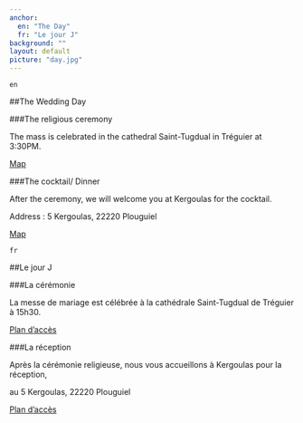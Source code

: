 ```yaml
---
anchor:
  en: "The Day"
  fr: "Le jour J"
background: ""
layout: default
picture: "day.jpg"
---
```

`en`

##The Wedding Day

###The religious ceremony
 
 The mass is celebrated in the cathedral Saint-Tugdual in Tréguier at 3:30PM.
 
 [Map](https://www.google.ch/maps/place/La+Cath%C3%A9drale+Saint-Tugdual/@48.7859205,-3.2318069,16z/data=!4m2!3m1!1s0x481223af0561ff53:0xc77a75f9fa4c251)
 
###The cocktail/ Dinner
 
 After the ceremony, we will welcome you at Kergoulas for the cocktail.
 
 Address : 5 Kergoulas, 22220 Plouguiel

[Map](https://www.google.ch/maps/dir/Kergoulas/Tr%C3%A9guier,+Frankreich/@48.7947782,-3.2525729,15z/data=!4m13!4m12!1m5!1m1!1s0x4812236fda288201:0xd69757f572daff23!2m2!1d-3.255858!2d48.8042609!1m5!1m1!1s0x481223aeb066bae5:0xf329f250f04a34b3!2m2!1d-3.2307769!2d48.7875439)

`fr`

##Le jour J

###La cérémonie

 La messe de mariage est célébrée à la cathédrale Saint-Tugdual de Tréguier à 15h30.

[Plan d’accès](https://www.google.ch/maps/place/La+Cath%C3%A9drale+Saint-Tugdual/@48.7859205,-3.2318069,16z/data=!4m2!3m1!1s0x481223af0561ff53:0xc77a75f9fa4c251)

 

###La réception

Après la cérémonie religieuse, nous vous accueillons à Kergoulas pour la réception,

au 5 Kergoulas, 22220 Plouguiel

[Plan d’accès](https://www.google.ch/maps/dir/Kergoulas/Tr%C3%A9guier,+Frankreich/@48.7947782,-3.2525729,15z/data=!4m13!4m12!1m5!1m1!1s0x4812236fda288201:0xd69757f572daff23!2m2!1d-3.255858!2d48.8042609!1m5!1m1!1s0x481223aeb066bae5:0xf329f250f04a34b3!2m2!1d-3.2307769!2d48.7875439)
